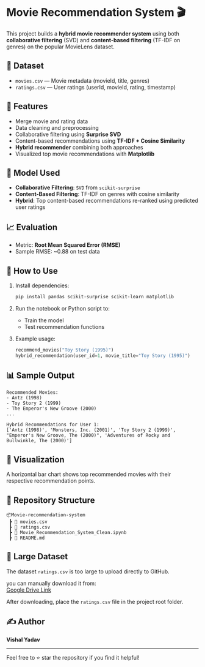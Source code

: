 
# Movie Recommendation System 🎬

This project builds a **hybrid movie recommender system** using both **collaborative filtering** (SVD) and **content-based filtering** (TF-IDF on genres) on the popular MovieLens dataset.

## 📂 Dataset

- `movies.csv` — Movie metadata (movieId, title, genres)
- `ratings.csv` — User ratings (userId, movieId, rating, timestamp)

## 📌 Features

- Merge movie and rating data
- Data cleaning and preprocessing
- Collaborative filtering using **Surprise SVD**
- Content-based recommendations using **TF-IDF + Cosine Similarity**
- **Hybrid recommender** combining both approaches
- Visualized top movie recommendations with **Matplotlib**

## 🧠 Model Used

- **Collaborative Filtering**: `SVD` from `scikit-surprise`
- **Content-Based Filtering**: TF-IDF on genres with cosine similarity
- **Hybrid**: Top content-based recommendations re-ranked using predicted user ratings

## 📈 Evaluation

- Metric: **Root Mean Squared Error (RMSE)**
- Sample RMSE: ~0.88 on test data

## 🧪 How to Use

1. Install dependencies:
   ```bash
   pip install pandas scikit-surprise scikit-learn matplotlib
   ```

2. Run the notebook or Python script to:
   - Train the model
   - Test recommendation functions

3. Example usage:
   ```python
   recommend_movies("Toy Story (1995)")
   hybrid_recommendation(user_id=1, movie_title="Toy Story (1995)")
   ```

## 📊 Sample Output

```text
Recommended Movies:
- Antz (1998)
- Toy Story 2 (1999)
- The Emperor's New Groove (2000)
...

Hybrid Recommendations for User 1:
['Antz (1998)', 'Monsters, Inc. (2001)', 'Toy Story 2 (1999)', "Emperor's New Groove, The (2000)", 'Adventures of Rocky and Bullwinkle, The (2000)']
```

## 📌 Visualization

A horizontal bar chart shows top recommended movies with their respective recommendation points.

## 📁 Repository Structure

```
📦Movie-recommendation-system
 ┣ 📄 movies.csv
 ┣ 📄 ratings.csv
 ┣ 📄 Movie_Recommendation_System_Clean.ipynb
 ┣ 📄 README.md
```

## 📂 Large Dataset

The dataset `ratings.csv` is too large to upload directly to GitHub.

you can manually download it from:  
[Google Drive Link](https://drive.google.com/file/d/1V19rDoA7ZizQ-PJ5BMcbiilL-V6hB_gR/view?usp=sharing)

After downloading, place the `ratings.csv` file in the project root folder.


## ✍️ Author

**Vishal Yadav**

---

Feel free to ⭐ star the repository if you find it helpful!
